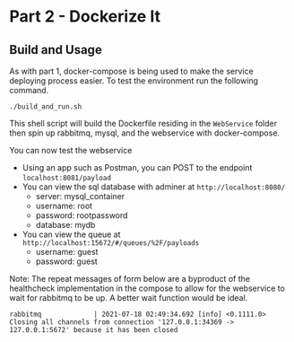 # Part 2 - Dockerize It
## Build and Usage
As with part 1, docker-compose is being used to make the service deploying process easier. To test the environment run the following command.
```
./build_and_run.sh
```
This shell script will build the Dockerfile residing in the `WebService` folder then spin up rabbitmq, mysql, and the webservice with docker-compose. 

You can now test the webservice
- Using an app such as Postman, you can POST to the endpoint `localhost:8081/payload`
- You can view the sql database with adminer at `http://localhost:8080/`
    - server: mysql_container
    - username: root
    - password: rootpassword
    - database: mydb
- You can view the queue at `http://localhost:15672/#/queues/%2F/payloads`
    - username: guest
    - password: guest

Note: The repeat messages of form below are a byproduct of the healthcheck implementation in the compose to allow for the webservice to wait for rabbitmq to be up. A better wait function would be ideal.
```
rabbitmq             | 2021-07-18 02:49:34.692 [info] <0.1111.0> Closing all channels from connection '127.0.0.1:34369 -> 127.0.0.1:5672' because it has been closed
```